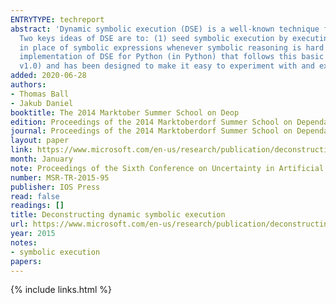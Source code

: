 ```yaml
---
ENTRYTYPE: techreport
abstract: 'Dynamic symbolic execution (DSE) is a well-known technique for automatically generating tests to achieve higher levels of coverage in a program.
  Two keys ideas of DSE are to: (1) seed symbolic execution by executing a program on an initial input; (2) using concrete values from the program execution
  in place of symbolic expressions whenever symbolic reasoning is hard or not desired. We describe DSE for a simple core language and then present a minimalist
  implementation of DSE for Python (in Python) that follows this basic recipe. The code is available at https://www.github.com/thomasjball/PyExZ3/ (tagged
  v1.0) and has been designed to make it easy to experiment with and extend.'
added: 2020-06-28
authors:
- Thomas Ball
- Jakub Daniel
booktitle: The 2014 Marktober Summer School on Deop
edition: Proceedings of the 2014 Marktoberdorf Summer School on Dependable Software Systems Engineering, The 2014 Marktober Summer School on Deop
journal: Proceedings of the 2014 Marktoberdorf Summer School on Dependable Software Systems Engineering
layout: paper
link: https://www.microsoft.com/en-us/research/publication/deconstructing-dynamic-symbolic-execution/
month: January
note: Proceedings of the Sixth Conference on Uncertainty in Artificial Intelligence, Boston, MA
number: MSR-TR-2015-95
publisher: IOS Press
read: false
readings: []
title: Deconstructing dynamic symbolic execution
url: https://www.microsoft.com/en-us/research/publication/deconstructing-dynamic-symbolic-execution/
year: 2015
notes:
- symbolic execution
papers:
---
```

{% include links.html %}
